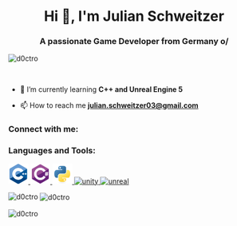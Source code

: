 <h1 align="center">Hi 👋, I'm Julian Schweitzer</h1>
<h3 align="center">A passionate Game Developer from Germany o/</h3>

<p align="left"> <img src="https://komarev.com/ghpvc/?username=d0ctro&label=Profile%20views&color=0e75b6&style=flat" alt="d0ctro" /> </p>

<p align="left"> <a href="https://twitter.com/" target="blank"><img src="https://img.shields.io/twitter/follow/?logo=twitter&style=for-the-badge" alt="" /></a> </p>

- 🌱 I’m currently learning **C++ and Unreal Engine 5**

- 📫 How to reach me **julian.schweitzer03@gmail.com**

<h3 align="left">Connect with me:</h3>
<p align="left">
</p>

<h3 align="left">Languages and Tools:</h3>
<p align="left"> <a href="https://www.w3schools.com/cpp/" target="_blank" rel="noreferrer"> <img src="https://raw.githubusercontent.com/devicons/devicon/master/icons/cplusplus/cplusplus-original.svg" alt="cplusplus" width="40" height="40"/> </a> <a href="https://www.w3schools.com/cs/" target="_blank" rel="noreferrer"> <img src="https://raw.githubusercontent.com/devicons/devicon/master/icons/csharp/csharp-original.svg" alt="csharp" width="40" height="40"/> </a> <a href="https://www.python.org" target="_blank" rel="noreferrer"> <img src="https://raw.githubusercontent.com/devicons/devicon/master/icons/python/python-original.svg" alt="python" width="40" height="40"/> </a> <a href="https://unity.com/" target="_blank" rel="noreferrer"> <img src="https://www.vectorlogo.zone/logos/unity3d/unity3d-icon.svg" alt="unity" width="40" height="40"/> </a> <a href="https://unrealengine.com/" target="_blank" rel="noreferrer"> <img src="https://raw.githubusercontent.com/kenangundogan/fontisto/036b7eca71aab1bef8e6a0518f7329f13ed62f6b/icons/svg/brand/unreal-engine.svg" alt="unreal" width="40" height="40"/> </a> </p>

<p><img align="left" src="https://github-readme-stats.vercel.app/api/top-langs?username=d0ctro&show_icons=true&locale=en&layout=compact" alt="d0ctro" /></p>

<p>&nbsp;<img align="center" src="https://github-readme-stats.vercel.app/api?username=d0ctro&show_icons=true&locale=en" alt="d0ctro" /></p>

<p><img align="center" src="https://github-readme-streak-stats.herokuapp.com/?user=d0ctro&" alt="d0ctro" /></p>
